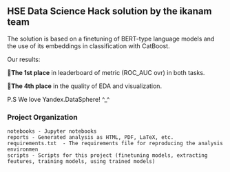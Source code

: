 ## HSE Data Science Hack solution by the ikanam team

The solution is based on a finetuning of BERT-type language models and the use of its embeddings in classification with CatBoost. 

Our results:

🥇**The 1st place** in leaderboard of metric (ROC_AUC ovr) in both tasks.

🥉**The 4th place** in the quality of EDA and visualization.


P.S We love Yandex.DataSphere! ^_^

### Project Organization
```
notebooks - Jupyter notebooks
reports - Generated analysis as HTML, PDF, LaTeX, etc.
requirements.txt  - The requirements file for reproducing the analysis environmen
scripts - Scripts for this project (finetuning models, extracting feutures, training models, using trained models)
```
